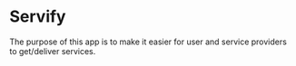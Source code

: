 # Servify
The purpose of this app is to make it easier for user and service providers to get/deliver services.
